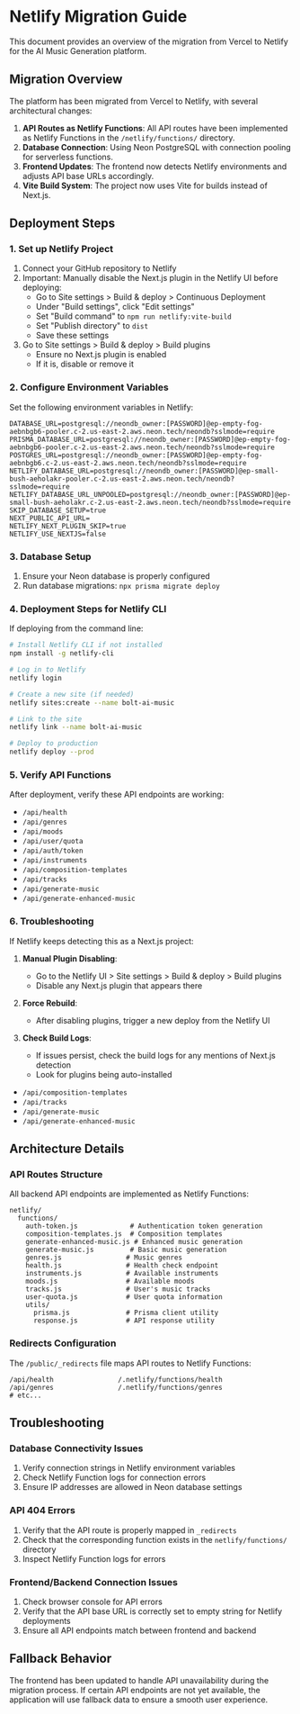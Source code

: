 # Netlify Migration Guide

This document provides an overview of the migration from Vercel to Netlify for the AI Music Generation platform.

## Migration Overview

The platform has been migrated from Vercel to Netlify, with several architectural changes:

1. **API Routes as Netlify Functions**: All API routes have been implemented as Netlify Functions in the `/netlify/functions/` directory.
2. **Database Connection**: Using Neon PostgreSQL with connection pooling for serverless functions.
3. **Frontend Updates**: The frontend now detects Netlify environments and adjusts API base URLs accordingly.
4. **Vite Build System**: The project now uses Vite for builds instead of Next.js.

## Deployment Steps

### 1. Set up Netlify Project

1. Connect your GitHub repository to Netlify
2. Important: Manually disable the Next.js plugin in the Netlify UI before deploying:
   - Go to Site settings > Build & deploy > Continuous Deployment
   - Under "Build settings", click "Edit settings"
   - Set "Build command" to `npm run netlify:vite-build`
   - Set "Publish directory" to `dist`
   - Save these settings
3. Go to Site settings > Build & deploy > Build plugins
   - Ensure no Next.js plugin is enabled
   - If it is, disable or remove it

### 2. Configure Environment Variables

Set the following environment variables in Netlify:

```
DATABASE_URL=postgresql://neondb_owner:[PASSWORD]@ep-empty-fog-aebnbgb6-pooler.c-2.us-east-2.aws.neon.tech/neondb?sslmode=require
PRISMA_DATABASE_URL=postgresql://neondb_owner:[PASSWORD]@ep-empty-fog-aebnbgb6-pooler.c-2.us-east-2.aws.neon.tech/neondb?sslmode=require
POSTGRES_URL=postgresql://neondb_owner:[PASSWORD]@ep-empty-fog-aebnbgb6.c-2.us-east-2.aws.neon.tech/neondb?sslmode=require
NETLIFY_DATABASE_URL=postgresql://neondb_owner:[PASSWORD]@ep-small-bush-aeholakr-pooler.c-2.us-east-2.aws.neon.tech/neondb?sslmode=require
NETLIFY_DATABASE_URL_UNPOOLED=postgresql://neondb_owner:[PASSWORD]@ep-small-bush-aeholakr.c-2.us-east-2.aws.neon.tech/neondb?sslmode=require
SKIP_DATABASE_SETUP=true
NEXT_PUBLIC_API_URL=
NETLIFY_NEXT_PLUGIN_SKIP=true
NETLIFY_USE_NEXTJS=false
```

### 3. Database Setup

1. Ensure your Neon database is properly configured
2. Run database migrations: `npx prisma migrate deploy`

### 4. Deployment Steps for Netlify CLI

If deploying from the command line:

```bash
# Install Netlify CLI if not installed
npm install -g netlify-cli

# Log in to Netlify
netlify login

# Create a new site (if needed)
netlify sites:create --name bolt-ai-music

# Link to the site
netlify link --name bolt-ai-music

# Deploy to production
netlify deploy --prod
```

### 5. Verify API Functions

After deployment, verify these API endpoints are working:

- `/api/health`
- `/api/genres`
- `/api/moods`
- `/api/user/quota`
- `/api/auth/token`
- `/api/instruments`
- `/api/composition-templates`
- `/api/tracks`
- `/api/generate-music`
- `/api/generate-enhanced-music`

### 6. Troubleshooting

If Netlify keeps detecting this as a Next.js project:

1. **Manual Plugin Disabling**:
   - Go to the Netlify UI > Site settings > Build & deploy > Build plugins
   - Disable any Next.js plugin that appears there

2. **Force Rebuild**:
   - After disabling plugins, trigger a new deploy from the Netlify UI

3. **Check Build Logs**:
   - If issues persist, check the build logs for any mentions of Next.js detection
   - Look for plugins being auto-installed
- `/api/composition-templates`
- `/api/tracks`
- `/api/generate-music`
- `/api/generate-enhanced-music`

## Architecture Details

### API Routes Structure

All backend API endpoints are implemented as Netlify Functions:

```
netlify/
  functions/
    auth-token.js             # Authentication token generation
    composition-templates.js  # Composition templates
    generate-enhanced-music.js # Enhanced music generation
    generate-music.js         # Basic music generation
    genres.js                # Music genres
    health.js                # Health check endpoint
    instruments.js           # Available instruments
    moods.js                 # Available moods
    tracks.js                # User's music tracks
    user-quota.js            # User quota information
    utils/
      prisma.js              # Prisma client utility
      response.js            # API response utility
```

### Redirects Configuration

The `/public/_redirects` file maps API routes to Netlify Functions:

```
/api/health                /.netlify/functions/health
/api/genres                /.netlify/functions/genres
# etc...
```

## Troubleshooting

### Database Connectivity Issues

1. Verify connection strings in Netlify environment variables
2. Check Netlify Function logs for connection errors
3. Ensure IP addresses are allowed in Neon database settings

### API 404 Errors

1. Verify that the API route is properly mapped in `_redirects`
2. Check that the corresponding function exists in the `netlify/functions/` directory
3. Inspect Netlify Function logs for errors

### Frontend/Backend Connection Issues

1. Check browser console for API errors
2. Verify that the API base URL is correctly set to empty string for Netlify deployments
3. Ensure all API endpoints match between frontend and backend

## Fallback Behavior

The frontend has been updated to handle API unavailability during the migration process. If certain API endpoints are not yet available, the application will use fallback data to ensure a smooth user experience.
